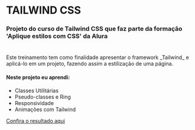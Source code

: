 # TAILWIND CSS

### Projeto do curso de Tailwind CSS que faz parte da formação 'Aplique estilos com CSS' da Alura

#

<p>Este treinamento tem como finalidade apresentar o framework _Tailwind_ e aplicá-lo em um projeto, fazendo assim a estilização de uma página.</p>

#### Neste projeto eu aprendi:

* Classes Utilitárias
* Pseudo-classes e Ring
* Responsividade
* Animações com Tailwind

[Confira o resultado aqui](https://projeto-newsletter-one.vercel.app/) 
